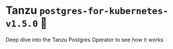 # Tanzu `postgres-for-kubernetes-v1.5.0` 👀
 Deep dive into the Tanzu Postgres Operator to see how it works
